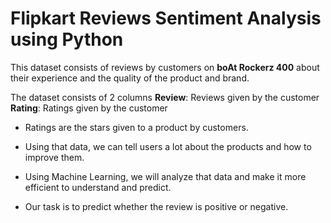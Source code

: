 # Flipkart Reviews Sentiment Analysis using Python

This dataset consists of reviews by customers on **boAt Rockerz 400** about their experience and the quality of the product and brand. 

The dataset consists of 2 columns
**Review**: Reviews given by the customer
**Rating**: Ratings given by the customer
* Ratings are the stars given to a product by customers.

* Using that data, we can tell users a lot about the products and how to improve them. 
* Using Machine Learning, we will analyze that data and make it more efficient to understand and predict.
* Our task is to predict whether the review is positive or negative.
